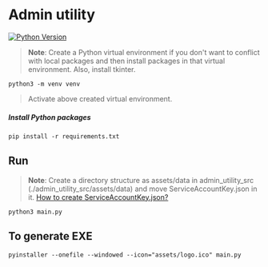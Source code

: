 # Admin utility
[![Python Version](https://img.shields.io/badge/python-3.6+-green)](https://www.python.org)

> __Note__:
> Create a Python virtual environment if you don't want to conflict with local packages and then install packages in that virtual environment. Also, install tkinter.

```
python3 -m venv venv
```
> Activate above created virtual environment.

##### Install Python packages
```
pip install -r requirements.txt
```

## Run

> __Note__:
> Create a directory structure as assets/data in admin_utility_src (./admin_utility_src/assets/data) and move ServiceAccountKey.json in it.
>[How to create ServiceAccountKey.json?](https://firebase.google.com/docs/admin/setup)

```
python3 main.py
```

## To generate EXE
```
pyinstaller --onefile --windowed --icon="assets/logo.ico" main.py
```
